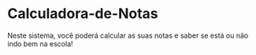 # Calculadora-de-Notas
Neste sistema, você poderá calcular as suas notas e saber se está ou não indo bem na escola!
